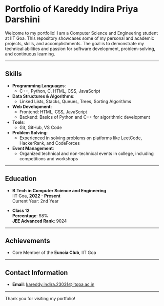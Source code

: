 # Portfolio of Kareddy Indira Priya Darshini

Welcome to my portfolio! I am a Computer Science and Engineering student at IIT Goa. This repository showcases some of my personal and academic projects, skills, and accomplishments. The goal is to demonstrate my technical abilities and passion for software development, problem-solving, and continuous learning.

---

## Skills

- **Programming Languages**:
  - C++, Python, C, HTML, CSS, JavaScript
- **Data Structures & Algorithms**:
  - Linked Lists, Stacks, Queues, Trees, Sorting Algorithms
- **Web Development**:
  - Frontend: HTML, CSS, JavaScript
  - Backend: Basics of Python and C++ for algorithmic development
- **Tools**:
  - Git, GitHub, VS Code
- **Problem Solving**:
  - Experienced in solving problems on platforms like LeetCode, HackerRank, and CodeForces
- **Event Management**:
  - Organized technical and non-technical events in college, including competitions and workshops

---

## Education

- **B.Tech in Computer Science and Engineering**  
  IIT Goa, **2022 - Present**  
  Current Year: 2nd Year

- **Class 12**  
  **Percentage**: 98%  
  **JEE Advanced Rank**: 9024

---

## Achievements

- Core Member of the **Eunoia Club**, IIT Goa

---

## Contact Information

- **Email**: kareddy.indira.23031@iitgoa.ac.in

---

Thank you for visiting my portfolio!
